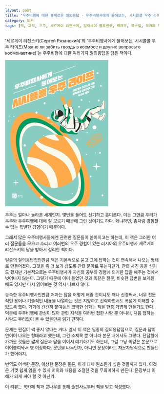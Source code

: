 ```yaml
---
layout: post
title: "우주비행에 대한 흥미로운 질의응답 - 우주비행사에게 물어보는, 시시콜콜 우주 라이프"
category: 도서
tags: [책, 과학, 우주, 세르게이 랴잔스키, 알렉세이 옙투셴코, 박재우, 북스힐, 북카페 책과 콩나무, 서평]
---
```


'세르게이 랴잔스키(Сергей Рязанский)'의
'우주비행사에게 물어보는, 시시콜콜 우주 라이프(Можно ли забить гвоздь в космосе и другие вопросы о космонавтике)'는
우주비행에 대한 여러가지 질의응답을 담은 책이다.

![표지](/images/mozhno-li-zabit-gvozd-v-kosmose-i-drugie-voprosy-o-kosmonavtike-book-h480.jpg)

우주는 얼마나 놀라운 세계인지.
몇번을 들어도 신기하고 흥미롭다.
이는 그만큼 우리가 우주와 우주여행에 대해 잘 모르기 때문에 그런 것이기도 하다.
왜냐하면, 좀처럼 경험할 수 없는 특별한 경험이기 때문이다.

그래서 많은 우주비행사들에겐 관련한 질문들이 쏟아지고는 하는데,
이 책은 그러한 여러 질문들을 모으고 추리고
여러번의 우주 경험이 있는 러시아의 우주비행사 세르게이 랴잔스키의 답을 받아서 정리한 책이다.

일종의 질의응답집인만큼 책은 기본적으로 묻고 그에 답하는 것이 연속해서 나오는 형태로 만들어졌다.
그것을 좀 더 보기 쉽도록 관련 분야로 묶는다던가,
관련 사진 등을 싣기도 했지만
기본적으로는 우주비행사가 자신의 공부와 경험에 의거한 답을 해주는 것에서 벗어나지 않는다.
그렇기 때문에 이미 들었던 것과 똑같은 질문, 비슷한 답변을 보게될 때도 있지만
다시 읽어보는 것 역시 나쁘지 않다.

능숙한 우주비행사인만큼 저자는 답을 어떻게 해줄 것이냐도 꽤나 신경써서,
너무 전문적인 용어나 기술적인 내용을 나열하는 것은 지양하고
간략하면서도 폭넓게 이해할 수 있도록 했다.
거기에 간간히 붙여놓은 코믹한 삽화는 책을 한층 가볍게 만들기도 한다.
덕분에 우주비행에 관심이 많아 관련 지식을 여러번 접한 사람 뿐 아니라,
처음 접하는 사람도 무리없이 볼 수 있을만큼 읽기 편하다.

문제는 편집이 썩 좋지 않다는 거다.
앞서 이 책은 일종의 질의응답집으로, 질문과 답이 연이어 나오는 형태라고 했는데,
그건 소제목 뿐 아니라 본문 내에서도 그렇다.
단답형에 가까운 것들은 짧게 질문과 답을 이어서 얘기하기도 하는데,
그걸 그냥 똑같은 본문으로 이어붙여놔서 영 이상하다.
문단을 나누던가, 아니면 문장이라도 자문자답식으로 만들던가 했어야지.

번역도 어색한 문장, 이상한 문장은 물론, 이게 대체 뭔소린가 싶은 것들까지 있다.
이것은 기껏 쉽게 읽을 수 있게 어휘와 내용을 조절한 것을 무의미하게 만든다.
문장부터 이해가 되게 써야 할 것 아닌가.



<div class="im im-info">
이 리뷰는 북카페 책과 콩나무를 통해 출판사로부터 책을 받고 작성했다.
</div>
